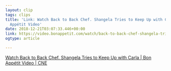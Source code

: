 ```yaml
---
layout: clip
tags: clips
title: 'Link: Watch Back to Back Chef. Shangela Tries to Keep Up with Carla on Bon
  Appétit Video'
date: 2018-12-21T03:07:33.446+00:00
link: https://video.bonappetit.com/watch/back-to-back-chef-shangela-tries-to-keep-up-with-carla
ogtype: article

---
```

[Watch Back to Back Chef. Shangela Tries to Keep Up with Carla | Bon Appétit Video | CNE ](https://video.bonappetit.com/watch/back-to-back-chef-shangela-tries-to-keep-up-with-carla )
<script async src="//player-backend.cnevids.com/script/video/5c0fca9f5187b55635000003.js?iu=/3379/bonapp.dart/share"></script>